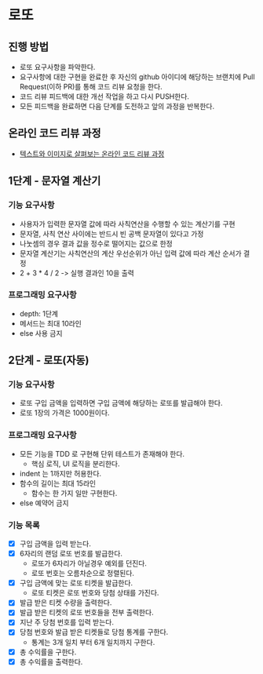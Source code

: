 # 로또
## 진행 방법
* 로또 요구사항을 파악한다.
* 요구사항에 대한 구현을 완료한 후 자신의 github 아이디에 해당하는 브랜치에 Pull Request(이하 PR)를 통해 코드 리뷰 요청을 한다.
* 코드 리뷰 피드백에 대한 개선 작업을 하고 다시 PUSH한다.
* 모든 피드백을 완료하면 다음 단계를 도전하고 앞의 과정을 반복한다.

## 온라인 코드 리뷰 과정
* [텍스트와 이미지로 살펴보는 온라인 코드 리뷰 과정](https://github.com/next-step/nextstep-docs/tree/master/codereview)

## 1단계 - 문자열 계산기
### 기능 요구사항
- 사용자가 입력한 문자열 값에 따라 사칙연산을 수행할 수 있는 계산기를 구현
- 문자열, 사칙 연산 사이에는 반드시 빈 공백 문자열이 있다고 가정
- 나눗셈의 경우 결과 값을 정수로 떨어지는 값으로 한정
- 문자열 계산기는 사칙연산의 계산 우선순위가 아닌 입력 값에 따라 계산 순서가 결정
- 2 + 3 * 4 / 2 -> 실행 결과인 10을 출력

### 프로그래밍 요구사항
- depth: 1단계
- 메서드는 최대 10라인
- else 사용 금지

## 2단계 - 로또(자동)
### 기능 요구사항
- 로또 구입 금액을 입력하면 구입 금액에 해당하는 로또를 발급해야 한다.
- 로또 1장의 가격은 1000원이다.

### 프로그래밍 요구사항
- 모든 기능을 TDD 로 구현해 단위 테스트가 존재해야 한다.
  - 핵심 로직, UI 로직을 분리한다.
- indent 는 1까지만 허용한다.
- 함수의 길이는 최대 15라인
  - 함수는 한 가지 일만 구현한다.
- else 예약어 금지

### 기능 목록
- [x] 구입 금액을 입력 받는다.
- [x] 6자리의 랜덤 로또 번호를 발급한다.
  - 로또가 6자리가 아닐경우 예외를 던진다.
  - 로또 번호는 오름차순으로 정렬된다.
- [x] 구입 금액에 맞는 로또 티켓을 발급한다.
  - 로또 티켓은 로또 번호와 당첨 상태를 가진다.
- [x] 발급 받은 티켓 수량을 출력한다.
- [x] 발급 받은 티켓의 로또 번호들을 전부 출력한다.
- [x] 지난 주 당첨 번호를 입력 받는다.
- [x] 당첨 번호와 발급 받은 티켓들로 당첨 통계를 구한다.
  - 통계는 3개 일치 부터 6개 일치까지 구한다.
- [x] 총 수익률을 구한다.
- [x] 총 수익률을 출력한다.
